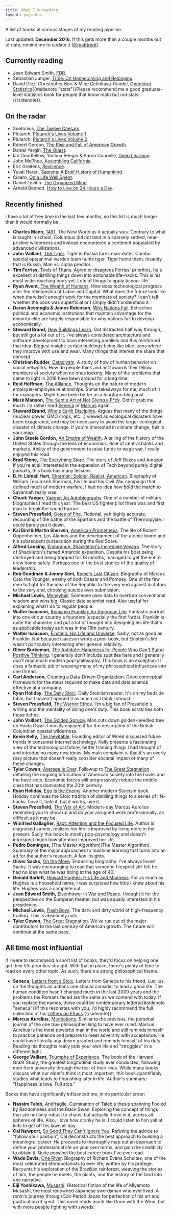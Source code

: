 ```yaml
---
title: What I'm reading
layout: page.hbs
---
```


A list of books at various stages of my reading pipeline.

Last updated: __December 2016__. If this gets more than a couple months out of date, remind me to update it ([@matttrent][]).

[@matttrent]:   https://twitter.com/matttrent

## Currently reading

- Jean Edward Smith, [FDR](http://amzn.to/2iGwhho).
- Sebastian Junger, [Tribe: On Homecoming and Belonging](http://amzn.to/2ijAw1R).
- David Diez, Christopher Barr & Mine Çetinkaya-Rundel, [OpenIntro Statistics](http://amzn.to/2iGIoek){{#sidenote "stats"}}Please recommend me a good graduate-level statistics book for people that know math but not stats.{{/sidenote}}. 

[coursera stats]: https://www.coursera.org/specializations/statistics

## On the radar

- Suetonius, [The Twelve Caesars](http://amzn.to/2iaaE7Z).
- Plutarch, [Plutarch's Lives Volume 1](http://amzn.to/2ijsvKr).
- Plutarch, [Plutarch's Lives Volume 2](http://amzn.to/2isEjao).
- Robert Gordon, [The Rise and Fall of American Growth](http://amzn.to/2ijy1fT).
- Daniel Yergin, [The Quest](http://amzn.to/2iGKJ4P).
- Ian Goodfellow, Yoshua Bengio & Aaron Courville, [Deep Learning](http://amzn.to/2igiMC9).
- John McPhee, [Assembling California](http://amzn.to/2i9V64b).
- Eric Greitens, [Resilience](http://amzn.to/2ig8IJl).
- Yuval Harari, [Sapiens: A Brief History of Humankind](http://amzn.to/2iGM7om).
- Cicero, [On a Life Well Spent](http://amzn.to/2ijD2oY).
- Daniel Levitin. [The Organized Mind](http://amzn.to/2iGTgVp).
- Arnold Bennett. [How to Live on 24 Hours a Day](http://amzn.to/2iH06dz).

<!--
- David MacKay, [Sustainable Energy - Without the Hot Air](http://amzn.to/2ia87La).
- Peter Thiel, [Zero to One](http://amzn.to/2iabOQT).
- Chuck Closterman, [But What If We're Wrong?](http://amzn.to/2iGNE1K).
-->

## Recently finished

I have a lot of free time in the last few months, so this list is much longer than it would normally be.

- __Charles Mann,__ [1491](http://amzn.to/2iGYuQW).  The New World as it actually was.  Contrary to what is taught in school, Columbus did not land in a sparsely settled, near-pristine wilderness and instead encountered a continent populated by advanced civilizations.
- __John Vaillant,__ [The Tiger](http://amzn.to/2i9Z50A).  Tiger in Russia turns man-eater.  Combo special ops/animal warden team hunts tiger.  Tiger hunts them.  Insanity that is Russia.  Man vs. alpha preditor.
- __Tim Ferriss,__ [Tools of Titans](http://amzn.to/2ia7rW8).  Agree or disagrees Ferriss' priorities, he's excellent at distilling things down into actionable life-hacks.  This is his most wide-reaching book yet.  Lots of things to apply to your life.
- __Ryan Avent,__ [The Wealth of Humans](http://amzn.to/2hv0kXw).  How does technological progress alter the relationship of Labor and Capital.  What does the future look like when there isn't enough work for the members of society?  I can't tell whether the book was superficial or I simply didn't understand it.
- __Daron Acemoglu & James Robinson,__ [Why Nations Fail](http://amzn.to/2ig8UIE).  Extractive political and economic institutions that maintain advantage for the minority elite are largely responsible for why nations fail to develop economically.
- __Steward Brand,__ [How Buildings Learn](http://amzn.to/2igd1UL).  Got distracted half way through, but still got a lot out of it.  I've always considered architecture and software development to have interesting parallels and this reinforced that idea.  Biggest insight: certain buildings being like blue jeans where they improve with use and wear.  Many things that interest me share that concept.
- __Christian Rudder,__ [Dataclysm](http://amzn.to/2hy15kg).  A study of how of human behavior on social networks.  How do people think and act towards their fellow members of society when no ones looking.  Many of the problems that came to light in 2016 have been around for a long time.
- __Reid Hoffman,__ [The Alliance](http://amzn.to/2iGJ8fk).  Thoughts on the nature of modern employer-employee relationships.  Some takeaways for me, much of it for managers.  Might have been better as a longform blog post.
- __Mark Manson,__ [The Subtle Art of Not Giving a F*ck](http://amzn.to/2iGL1Jg).  Didn't grab me much.  I'd rather read [Seneca][Letters from a Stoic] or [Marcus][Meditations] again.
- __Steward Brand,__ [Whole Earth Discipline](http://amzn.to/2igfDSM).  Argues that many of the things (nuclear power, GMO crops, etc...) viewed as ecological disasters have been exagerated, and may be necessary to avoid the larger ecological disaster of climate change.  If you're interested in climate change, this is your map.
- __John Steele Gordon,__ [An Empire of Wealth](http://amzn.to/2iGIeDA).  A telling of the history of the United States through the lens of economics.  Role of central banks and markets.  Ability of the government to raise funds to wage war.  I really enjoyed this read.
- __Brad Stone,__ [The Everything Store](http://amzn.to/2i9Zbpd).  The story of Jeff Bezos and Amazon.  If you're at all interested in the expansion of Tech beyond purely digital pursuits, this book has many lessons.
- __B. H. Liddell Hart,__ [Sherman: Soldier, Realist, American](http://amzn.to/2ia0TH5).  Biography of William Tecumseh Sherman, his life and his Civil War campaign that defined much of modern warfare.  I had no idea how bold the march to Savannah really was.
- __Chuck Yaeger,__ [Yaeger: An Autobiography](http://amzn.to/2iGFSEU).  One of a number of military biographies I read this year.  The best US fighter pilot there was and first man to break the sound barrier.
- __Steven Pressfield,__ [Gates of Fire](http://amzn.to/2iGCslH).  Fictional, yeh highly accurate, recounting of the battle of the Spartans and the battle of Thermopylae.  I could barely put it down.
- __Kai Bird & Martin Sherwin,__ [American Prometheus](http://amzn.to/2iGIFKq).  The life of Robert Oppenheimer, Los Alamos and the development of the atomic bomb and his subsequent pursecution during the Red Scare.
- __Alfred Lansing,__ [Endurance: Shackleton's Incredible Voyage](http://amzn.to/2ia4m8p).  The story of Shackleton's famed Antarctic expedition.  Despite his boat being destroyed and being trapped for 18 months, managed to get the entire crew home safely.  Perhaps one of the best studies of the quality of leadership. 
- __Rob Goodman & Jimmy Soni,__ [Rome's Last Citizen](http://amzn.to/2iGSxna).  Biography of Marcus Cato the Younger, enemy of both Caesar and Pompey.  One of the few men to fight for the idea of the Republic to the very end against dictators to the very end, choosing suicide over submission.
- __Michael Lewis,__ [Moneyball](http://amzn.to/2hy3BqB).  Someone uses data to overturn conventional wisdom and wins big.  Classic data scientist read.  Also useful for explaining what I do to regular people.
- __Walter Isaacson,__ [Benjamin Franklin: An American Life](http://amzn.to/2iGY1hL).  Fantastic portrait into one of our country's founders (especially the first &#8532;rds).  Franklin is quite the character and put a lot of thought into designing his life that's as applicable today as it was in the 18th century.
- __Walter Isaacson,__ [Einstein: His Life and Universe](http://amzn.to/2hy8HDe).  Sadly, not as good as Franklin.  Not because Isaacson wrote a poor book, but Einstein's life wasn't particulary interesting after general relativity.
- __Oliver Burkeman,__ [The Antidote: Happiness for People Who Can't Stand Positive Thinking](http://amzn.to/2iH2X6n).  I generally don't include subtitles here and I generally don't read much modern pop-philosophy.  This book is an exception.  It does a fantastic job of weaving many of my philosophical influences into one thread.
- __Carl Anderson,__ [Creating a Data-Driven Organization](http://amzn.to/2hA5XVW).  Good conceptual framework for the steps required to make data and data science effective at a company.
- __Ryan Holiday,__ [The Daily Stoic](http://amzn.to/2iiGjlJ).  Daily Stoicism reader.  It's on my bedside table, but I haven't opened it as much as I think I should.
- __Steven Pressfield,__ [The Warrior Ethos](http://amzn.to/2hyalF8).  I'm a big fan of Pressfield's writing and the mentality of doing one's duty.  This book scratches both those itches.
- __John Vaillant,__ [The Golden Spruce](http://amzn.to/2iJXRtY).  Man cuts down golden-needled tree on Haida Gwaii.  I mostly enjoyed it for the description of the British Columbian coastal wilderness.
- __Kevin Kelly,__ [The Inevitable](http://amzn.to/2iJFQIh).  Founding editor of Wired discussed future trends in consumer Internet technology.  Kelly presents a fascinating view of the technological future, better framing things I had thought of and introducing many new ideas.  My main complaint is that it's an overly rosy picture that doesn't really consider societal impact of many of these changes.
- __Tyler Cowen,__ [Average Is Over](http://amzn.to/2icOTEQ).  Followup to [The Great Stagnation](http://amzn.to/2imHjaW) detailing the ongoing bifurcation of American society into the haves and the have-nots.  Economic forces will progressively reduce the middle class that has dominated the 20th century.
- __Ryan Holiday,__ [Ego Is the Enemy](http://amzn.to/2iJwEUj).  Another modern Stoicism book.  Holiday continues the Stoic tradition of distilling things to a series of life-hacks.  Love it, hate it, but if works, use it.
- __Steven Pressfield,__ [The War of Art](http://amzn.to/2htJIvZ).  Modern-day Marcus Aurelius reminding you to show up and do your assigned work professionally, as difficult as it may be.
- __Winifred Gallagher,__ [Rapt: Attention and the Focused Life](http://amzn.to/2iiJh9Y).  Author is diagnosed cancer, realizes her life is improved by living more in the present.  Sadly this book is mostly pop-psychology and doesn't introspect much how attention improved her life.
- __Pedro Domingos,__ [The Master Algorithm](The Master Algorithm).  Summary of the major approaches to machine learning that turns into an ad for the author's research.  A few insights.
- __Oliver Sacks,__ [On the Move](http://amzn.to/2iJLbzm).  Endearing biography.  I've always loved Sacks.  It was encouraging to read that someone I respect still felt he had no idea what he was doing at the age of 40.
- __Donald Barlett,__ [Howard Hughes: His Life and Madness](http://amzn.to/2ivcDBM).  For as much as Hughes is a household name, I was surprised how little I knew about his life.  Hughes was a complete nut.
- __Jean Edward Smith,__ [Eisenhower in War and Peace](http://amzn.to/2hxchw0).  I bought it for the perspective on the European theater, but was equally interested in his presidency.
- __Michael Lewis,__ [Flash Boys](http://amzn.to/2icKcLe).  The dark and dirty world of high-frequency trading.  This is absolutely nuts.
- __Tyler Cowen,__ [The Great Stagnation](http://amzn.to/2imHjaW).  We've run out of the major contributors to the last century of American growth.  The future will continue at the same pace.

## All time most influential

If I were to recommend a short list of books, they'd focus on helping one get their life priorities straight.  With that in place, there's plenty of time to read on every other topic.  As such, there's a strong philosophical theme.

- __Seneca,__ [Letters from a Stoic][].  Letters from Seneca to his friend, Lucilius, on the thoughts an actions one should consider to lead a good life.  The human condition hasn't changed much in the last 2000 years and the problems the Romans faced are the same as we contend with today.  If you replace the names, these could be contemporary letters{{#sidenote "seneca"}}If this resonates with you, I'd highly recommend the full collection of his [Letters on Ethics][].{{/sidenote}}.
- __Marcus Aurelius,__ [Meditations][].  Similar to the previous, the personal journal of the one true philosopher-king to have ever ruled.  Marcus Aurelius is the most powerful man in the world and still reminds himself to practice patience and prepare to meet adversity with acceptance.  He could have literally any desire granted and reminds himself of his duty.  Reading his thoughts really puts your own life and "struggles" in a different light.
- __George Vaillant,__ [Triumphs of Experience](http://amzn.to/2iGQzU6).  The book of the Harvard Grant Study, the greatest longitudinal study ever conducted, following men from university through the rest of their lives.  While many books discuss what our elder's think is most important, this book quantifiably studies what leads to flourishing later in life.  Author's summary: "Happiness is love.  Full stop."

[Letters from a Stoic]: http://amzn.to/2iGW7O3
[Meditations]: http://amzn.to/2iGAuBI
[Letters on Ethics]: http://amzn.to/2iafj9X

Books that have significantly influenced me, in no particular order:

- __Nassim Taleb,__ [Antifragile](http://amzn.to/2iGZ9Cc).  Culmination of Taleb's thesis spanning Fooled by Randomness and the Black Swan.  Exploring the concept of things that are not only robust to chaos, but actually thrive in it, across all spheres of life.  Also, I love how cranky he is.  I could listen to him yell at kids to get off his lawn all day.
- __Cal Newport,__ [So Good They Can't Ignore You](http://amzn.to/2iH0lW7). Refuting the advice to "follow your passion", Cal deconstructs the best approach to building a meaningful career.  He proceeds to thoroughly map out an approach to define your professional life on your own terms, and gain the credibility to obtain it.  Quite possibel the best career book I've ever read.
- __Wade Davis,__ [One River](http://amzn.to/2iGPMlR).  Biography of Richard Evans Schultes, one of the most celebrated ethnobotanists to ever life, written by his protege.  Recounts his exploration of the Brazilian rainforest, weaving the stories of him, the people he meets, the plants, and the history of the land into one narrative.  
- __Eiji Yoshikawa,__ [Musashi](http://amzn.to/2iHcDxO).  Historical fiction of the life of Miyamoto Musashi, the most renowned Japanese swordsman who ever lived.  A ronin's journey through Edo Period Japan for perfection of his art and purification of spirit. This novel reads much like Gone with the Wind, but with more people fighting with swords.
